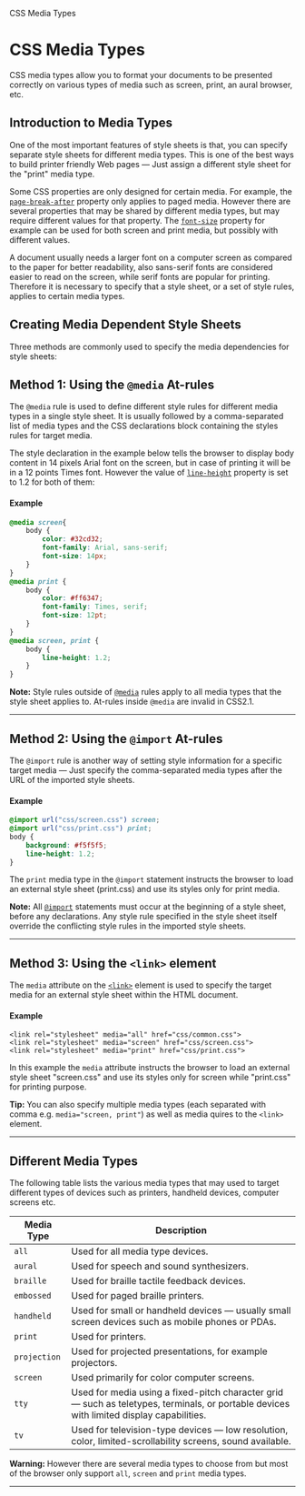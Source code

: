 CSS Media Types

# CSS Media Types

CSS media types allow you to format your documents to be presented correctly on various types of media such as screen, print, an aural browser, etc.

## Introduction to Media Types

One of the most important features of style sheets is that, you can specify separate style sheets for different media types. This is one of the best ways to build printer friendly Web pages — Just assign a different style sheet for the "print" media type.

Some CSS properties are only designed for certain media. For example, the [`page-break-after`](https://www.tutorialrepublic.com/css-tutorial/../css-reference/css-page-break-after-property.php) property only applies to paged media. However there are several properties that may be shared by different media types, but may require different values for that property. The [`font-size`](https://www.tutorialrepublic.com/css-tutorial/../css-reference/css-font-size-property.php) property for example can be used for both screen and print media, but possibly with different values.

A document usually needs a larger font on a computer screen as compared to the paper for better readability, also sans-serif fonts are considered easier to read on the screen, while serif fonts are popular for printing. Therefore it is necessary to specify that a style sheet, or a set of style rules, applies to certain media types.

## Creating Media Dependent Style Sheets

Three methods are commonly used to specify the media dependencies for style sheets:

## Method 1: Using the `@media` At-rules

The `@media` rule is used to define different style rules for different media types in a single style sheet. It is usually followed by a comma-separated list of media types and the CSS declarations block containing the styles rules for target media.

The style declaration in the example below tells the browser to display body content in 14 pixels Arial font on the screen, but in case of printing it will be in a 12 points Times font. However the value of [`line-height`](https://www.tutorialrepublic.com/css-tutorial/../css-reference/css-line-height-property.php) property is set to 1.2 for both of them:

#### Example

```css
@media screen{
    body {
        color: #32cd32;
        font-family: Arial, sans-serif;
        font-size: 14px;
    }
}
@media print {
    body {
        color: #ff6347;
        font-family: Times, serif;
        font-size: 12pt;
    }
}
@media screen, print {
    body {
        line-height: 1.2;
    }
}
```

**Note:** Style rules outside of [`@media`](https://www.tutorialrepublic.com/css-tutorial/../css-reference/css-media-rule.php) rules apply to all media types that the style sheet applies to. At-rules inside `@media` are invalid in CSS2.1.

* * *

## Method 2: Using the `@import` At-rules

The `@import` rule is another way of setting style information for a specific target media — Just specify the comma-separated media types after the URL of the imported style sheets.

#### Example

```css
@import url("css/screen.css") screen;
@import url("css/print.css") print;
body {
    background: #f5f5f5;
    line-height: 1.2;
}
```

The `print` media type in the `@import` statement instructs the browser to load an external style sheet (print.css) and use its styles only for print media.

**Note:** All [`@import`](https://www.tutorialrepublic.com/css-tutorial/../css-reference/css-import-rule.php) statements must occur at the beginning of a style sheet, before any declarations. Any style rule specified in the style sheet itself override the conflicting style rules in the imported style sheets.

* * *

## Method 3: Using the `<link>` element

The `media` attribute on the [`<link>`](https://www.tutorialrepublic.com/css-tutorial/../html-reference/html-link-tag.php) element is used to specify the target media for an external style sheet within the HTML document.

#### Example

```markup
<link rel="stylesheet" media="all" href="css/common.css">
<link rel="stylesheet" media="screen" href="css/screen.css">
<link rel="stylesheet" media="print" href="css/print.css">
```

In this example the `media` attribute instructs the browser to load an external style sheet "screen.css" and use its styles only for screen while "print.css" for printing purpose.

**Tip:** You can also specify multiple media types (each separated with comma e.g. `media="screen, print"`) as well as media quires to the `<link>` element.

* * *

## Different Media Types

The following table lists the various media types that may used to target different types of devices such as printers, handheld devices, computer screens etc.

| Media Type | Description |
| --- | --- |
| `all` | Used for all media type devices. |
| `aural` | Used for speech and sound synthesizers. |
| `braille` | Used for braille tactile feedback devices. |
| `embossed` | Used for paged braille printers. |
| `handheld` | Used for small or handheld devices — usually small screen devices such as mobile phones or PDAs. |
| `print` | Used for printers. |
| `projection` | Used for projected presentations, for example projectors. |
| `screen` | Used primarily for color computer screens. |
| `tty` | Used for media using a fixed-pitch character grid — such as teletypes, terminals, or portable devices with limited display capabilities. |
| `tv` | Used for television-type devices — low resolution, color, limited-scrollability screens, sound available. |

**Warning:** However there are several media types to choose from but most of the browser only support `all`, `screen` and `print` media types.

* * *